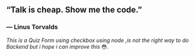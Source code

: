 ## “Talk is cheap. Show me the code.”

### ― Linus Torvalds

_This is a Quiz Form using checkbox using node ,is not the right way to do Backend but i hope i can improve this_ 😳.
